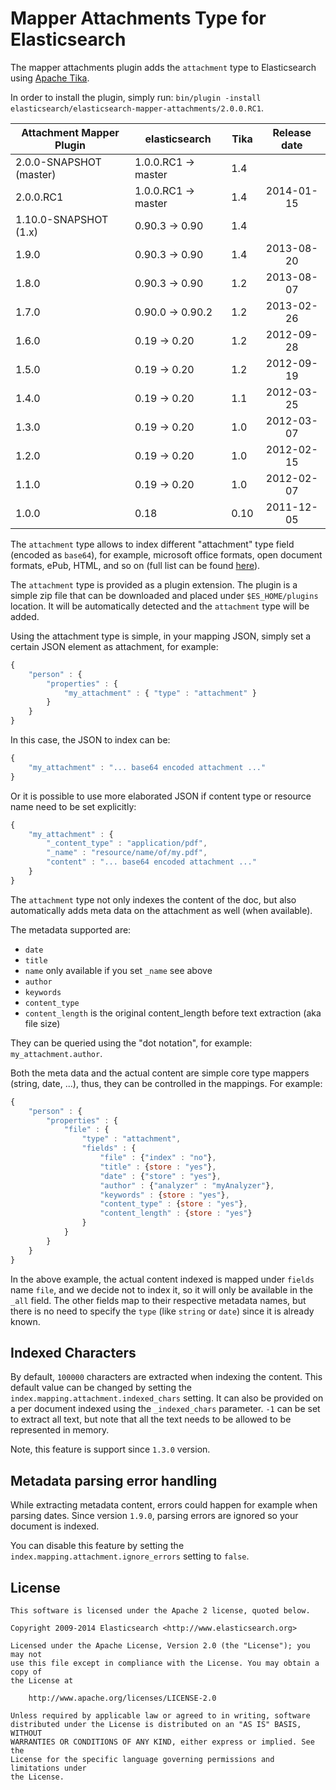 Mapper Attachments Type for Elasticsearch
=========================================

The mapper attachments plugin adds the `attachment` type to Elasticsearch using [Apache Tika](http://lucene.apache.org/tika/).

In order to install the plugin, simply run: `bin/plugin -install elasticsearch/elasticsearch-mapper-attachments/2.0.0.RC1`.

|   Attachment Mapper Plugin  | elasticsearch         |  Tika  | Release date |
|-----------------------------|-----------------------|--------|:------------:|
| 2.0.0-SNAPSHOT (master)     | 1.0.0.RC1 -> master   |  1.4   |              |
| 2.0.0.RC1                   | 1.0.0.RC1 -> master   |  1.4   |  2014-01-15  |
| 1.10.0-SNAPSHOT (1.x)       | 0.90.3 -> 0.90        |  1.4   |              |
| 1.9.0                       | 0.90.3 -> 0.90        |  1.4   |  2013-08-20  |
| 1.8.0                       | 0.90.3 -> 0.90        |  1.2   |  2013-08-07  |
| 1.7.0                       | 0.90.0 -> 0.90.2      |  1.2   |  2013-02-26  |
| 1.6.0                       | 0.19 -> 0.20          |  1.2   |  2012-09-28  |
| 1.5.0                       | 0.19 -> 0.20          |  1.2   |  2012-09-19  |
| 1.4.0                       | 0.19 -> 0.20          |  1.1   |  2012-03-25  |
| 1.3.0                       | 0.19 -> 0.20          |  1.0   |  2012-03-07  |
| 1.2.0                       | 0.19 -> 0.20          |  1.0   |  2012-02-15  |
| 1.1.0                       | 0.19 -> 0.20          |  1.0   |  2012-02-07  |
| 1.0.0                       | 0.18                  |  0.10  |  2011-12-05  |


The `attachment` type allows to index different "attachment" type field (encoded as `base64`), for example,
microsoft office formats, open document formats, ePub, HTML, and so on (full list can be found [here](http://tika.apache.org/1.4/formats.html)).

The `attachment` type is provided as a plugin extension. The plugin is a simple zip file that can be downloaded and placed under `$ES_HOME/plugins` location. It will be automatically detected and the `attachment` type will be added.

Using the attachment type is simple, in your mapping JSON, simply set a certain JSON element as attachment, for example:

```javascript
{
    "person" : {
        "properties" : {
            "my_attachment" : { "type" : "attachment" }
        }
    }
}
```

In this case, the JSON to index can be:

```javascript
{
    "my_attachment" : "... base64 encoded attachment ..."
}
```

Or it is possible to use more elaborated JSON if content type or resource name need to be set explicitly:

```javascript
{
    "my_attachment" : {
        "_content_type" : "application/pdf",
        "_name" : "resource/name/of/my.pdf",
        "content" : "... base64 encoded attachment ..."
    }
}
```

The `attachment` type not only indexes the content of the doc, but also automatically adds meta data on the attachment as well (when available).

The metadata supported are:

* `date`
* `title`
* `name` only available if you set `_name` see above
* `author`
* `keywords`
* `content_type`
* `content_length` is the original content_length before text extraction (aka file size)

They can be queried using the "dot notation", for example: `my_attachment.author`.

Both the meta data and the actual content are simple core type mappers (string, date, ...), thus, they can be controlled in the mappings. For example:

```javascript
{
    "person" : {
        "properties" : {
            "file" : {
                "type" : "attachment",
                "fields" : {
                    "file" : {"index" : "no"},
                    "title" : {store : "yes"},
                    "date" : {"store" : "yes"},
                    "author" : {"analyzer" : "myAnalyzer"},
                    "keywords" : {store : "yes"},
                    "content_type" : {store : "yes"},
                    "content_length" : {store : "yes"}
                }
            }
        }
    }
}
```

In the above example, the actual content indexed is mapped under `fields` name `file`, and we decide not to index it, so it will only be available in the `_all` field. The other fields map to their respective metadata names, but there is no need to specify the `type` (like `string` or `date`) since it is already known.

Indexed Characters
------------------

By default, `100000` characters are extracted when indexing the content. This default value can be changed by setting the `index.mapping.attachment.indexed_chars` setting. It can also be provided on a per document indexed using the `_indexed_chars` parameter. `-1` can be set to extract all text, but note that all the text needs to be allowed to be represented in memory.

Note, this feature is support since `1.3.0` version.

Metadata parsing error handling
-------------------------------

While extracting metadata content, errors could happen for example when parsing dates.
Since version `1.9.0`, parsing errors are ignored so your document is indexed.

You can disable this feature by setting the `index.mapping.attachment.ignore_errors` setting to `false`.

License
-------

    This software is licensed under the Apache 2 license, quoted below.

    Copyright 2009-2014 Elasticsearch <http://www.elasticsearch.org>

    Licensed under the Apache License, Version 2.0 (the "License"); you may not
    use this file except in compliance with the License. You may obtain a copy of
    the License at

        http://www.apache.org/licenses/LICENSE-2.0

    Unless required by applicable law or agreed to in writing, software
    distributed under the License is distributed on an "AS IS" BASIS, WITHOUT
    WARRANTIES OR CONDITIONS OF ANY KIND, either express or implied. See the
    License for the specific language governing permissions and limitations under
    the License.
